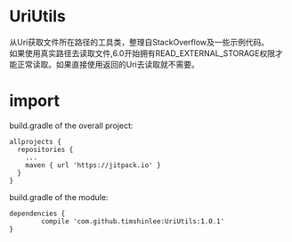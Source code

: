 # UriUtils
从Uri获取文件所在路径的工具类，整理自StackOverflow及一些示例代码。<br/>
如果使用真实路径去读取文件,6.0开始拥有READ_EXTERNAL_STORAGE权限才能正常读取。如果直接使用返回的Uri去读取就不需要。
# import
build.gradle of the overall project:
```
allprojects {
  repositories {
    ...
    maven { url 'https://jitpack.io' }
  }
}
```
build.gradle of the module:
```
dependencies {
        compile 'com.github.timshinlee:UriUtils:1.0.1'
}
```

